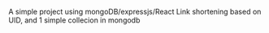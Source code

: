 A simple project using mongoDB/expressjs/React
Link shortening based on UID, and 1 simple collecion in mongodb
